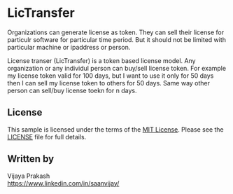 # LicTransfer

Organizations can generate license as token. They can sell their license for particulr software for particular time period. But it should not be limited with particular machine or ipaddress or person.

License transer (LicTransfer) is a token based license model. Any organization or any individul person can buy/sell license token. For example my license token valid for 100 days, but I want to use it only for 50 days then I can sell my license token to others for 50 days. Same way other person can sell/buy license toekn for n days.

## License

This sample is licensed under the terms of the [MIT License](http://opensource.org/licenses/MIT). Please see the [LICENSE](LICENSE) file for full details.


## Written by

Vijaya Prakash<br />
https://www.linkedin.com/in/saanvijay/<br />

